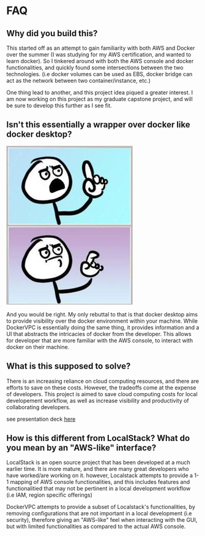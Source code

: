 # FAQ

## Why did you build this?
This started off as an attempt to gain familiarity with both AWS and Docker over the summer (I was studying for my AWS certification, and wanted to learn docker). So I tinkered around with both the AWS console and docker functionalities, and quickly found some intersections between the two technologies. (i.e docker volumes can be used as EBS, docker bridge can act as the network between two container/instance, etc.)

One thing lead to another, and this project idea piqued a greater interest. I am now working on this project as my graduate capstone project, and will be sure to develop this further as I see fit.

## Isn't this essentially a wrapper over docker like docker desktop?
![wait! oh nevermind..](./assets/wait_nevermind.jpg)

And you would be right. My only rebuttal to that is that docker desktop aims to provide visibility over the docker environment within your machine. While DockerVPC is essentially doing the same thing, it provides information and a UI that abstracts the intricacies of docker from the developer. This allows for developer that are more familiar with the AWS console, to interact with docker on their machine.

## What is this supposed to solve?
There is an increasing reliance on cloud computing resources, and there are efforts to save on these costs. However, the tradeoffs come at the expense of developers. This project is aimed to save cloud computing costs for local developement workflow, as well as increase visibility and productivity of collaborating developers.

see presentation deck [here](https://docs.google.com/presentation/d/1CADa3ZWlphBf8DTE47WCMSbK0NzzuZHPC7tvvSbhMRo/edit?usp=sharing)


## How is this different from LocalStack? What do you mean by an "AWS-like" interface?
LocalStack is an open source project that has been developed at a much earlier time. It is more mature, and there are many great developers who have worked/are working on it. however, Localstack attempts to provide a 1-1 mapping of AWS console functionalities, and this includes features and functionalitied that may not be pertinent in a local development workflow (i.e IAM, region specific offerings)

DockerVPC attempts to provide a subset of Localstack's functionalities, by removing configurations that are not important in a local development (i.e security), therefore giving an "AWS-like" feel when interacting with the GUI, but with limited functionalities as compared to the actual AWS console.